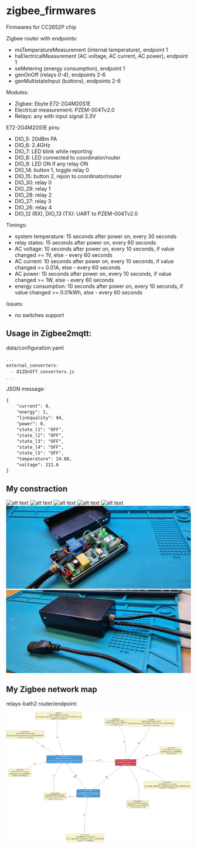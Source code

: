 # zigbee_firmwares
Firmwares for CC2652P chip

Zigbee router with endpoints:
* msTemperatureMeasurement (internal temperature), endpoint 1
* haElectricalMeasurement (AC voltage, AC current, AC power), endpoint 1
* seMetering (energy consumption), endpoint 1
* genOnOff (relays 0-4), endpoints 2-6
* genMultistateInput (buttons), endpoints 2-6

Modules:
* Zigbee: Ebyte E72-2G4M20S1E
* Electrical measurement: PZEM-004Tv2.0
* Relays: any with input signal 3.3V

E72-2G4M20S1E pins:
* DIO_5: 20dBm PA
* DIO_6: 2.4GHz
* DIO_7: LED blink while reporting
* DIO_8: LED connected to coordinator/router
* DIO_9: LED ON if any relay ON
* DIO_14: button 1, toggle relay 0
* DIO_15: button 2, rejoin to coordinator/router
* DIO_30: relay 0
* DIO_29: relay 1
* DIO_28: relay 2
* DIO_27: relay 3
* DIO_26: relay 4
* DIO_12 (RX), DIO_13 (TX): UART to PZEM-004Tv2.0

Timings:
* system temperature: 15 seconds after power on, every 30 seconds
* relay states: 15 seconds after power on, every 60 seconds
* AC voltage: 10 seconds after power on, every 10 seconds, if value changed >= 1V, else - every 60 seconds
* AC current: 10 seconds after power on, every 10 seconds, if value changed >= 0.01A, else - every 60 seconds
* AC power: 10 seconds after power on, every 10 seconds, if value changed >= 1W, else - every 60 seconds
* energy consumption: 10 seconds after power on, every 10 seconds, if value changed >= 0.01kWh, else - every 60 seconds

Issues:
* no switches support

## Usage in Zigbee2mqtt:

data/configuration.yaml
```c++
...
external_converters:
  - D1ZOnOff.converters.js
...
```

JSON message:
```
{
    "current": 0,
    "energy": 1,
    "linkquality": 94,
    "power": 0,
    "state_l1": "OFF",
    "state_l2": "OFF",
    "state_l3": "OFF",
    "state_l4": "OFF",
    "state_l5": "OFF",
    "temperature": 24.08,
    "voltage": 221.6
}
```

## My constraction

![alt text](https://github.com/dimonius1504/zigbee_firmwares/blob/main/img/IMG_20220429_140914.jpg?raw=true)
![alt text](https://github.com/dimonius1504/zigbee_firmwares/blob/main/img/IMG_20220429_141058.jpg?raw=true)
![alt text](https://github.com/dimonius1504/zigbee_firmwares/blob/main/img/IMG_20220429_143005.jpg?raw=true)
![alt text](https://github.com/dimonius1504/zigbee_firmwares/blob/main/img/IMG_20220429_144933.jpg?raw=true)
![alt text](https://github.com/dimonius1504/zigbee_firmwares/blob/main/img/IMG_20220429_144958.jpg?raw=true)
![alt text](https://github.com/dimonius1504/zigbee_firmwares/blob/main/img/IMG_20220506_210419.jpg?raw=true)
![alt text](https://github.com/dimonius1504/zigbee_firmwares/blob/main/img/IMG_20220506_210812.jpg?raw=true)

## My Zigbee network map

relays-bath2 router/endpoint:

![alt text](https://github.com/dimonius1504/zigbee_firmwares/blob/main/img/my-zigbee-map.png?raw=true)
